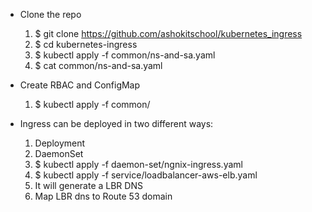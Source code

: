 - Clone the repo
  1. $ git clone https://github.com/ashokitschool/kubernetes_ingress
  2. $ cd kubernetes-ingress
  3. $ kubectl apply -f common/ns-and-sa.yaml
  4. $ cat common/ns-and-sa.yaml

- Create RBAC and ConfigMap
  1. $ kubectl apply -f common/
 
- Ingress can be deployed in two different ways:
  1. Deployment
  2. DaemonSet
  3. $ kubectl apply -f daemon-set/ngnix-ingress.yaml
  4. $ kubectl apply -f service/loadbalancer-aws-elb.yaml
  5. It will generate a LBR DNS
  6. Map LBR dns to Route 53 domain
  
